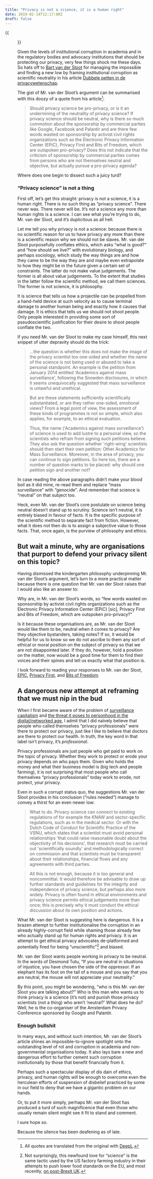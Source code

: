 ```yaml
---
title: "Privacy is not a science, it is a human right"
date: 2019-02-14T12:17:00Z
draft: false
---
```


{{<figure src="wolf-in-sheeps-clothing.jpeg" alt="A doctored image of a wolf in sheep’s clothing amid a group of sheep.">}}

Given the levels of institutional corruption in academia and in the regulatory bodies and advocacy institutions that should be protecting our privacy, very few things shock me these days. So hats off to [Bart van der Sloot](https://bartvandersloot.com/) for managing the impossible and finding a new low by framing institutional corruption as scientific neutrality in his article [Dubbele petten in de privacywetenschap](https://www.netkwesties.nl/1321/dubbele-petten-in-de-privacywetenschap.htm).

The gist of Mr. van der Sloot’s argument can be summarised with this doozy of a quote from his article[^1]:

> Should privacy science be pro-privacy, or is it an undermining of the neutrality of privacy science? If privacy science should be neutral, why is there so much commotion about the sponsorship by commercial parties like Google, Facebook and Palantir and are there few words wasted on sponsorship by activist civil rights organizations such as the Electronic Privacy Information Center (EPiC), Privacy First and Bits of Freedom, which are outspoken pro-privacy? Does this not indicate that the criticism of sponsorship by commercial parties comes from persons who are not themselves neutral and objective, but actually pursue a pro-privacy agenda?

Where does one begin to dissect such a juicy turd?

### “Privacy science” is not a thing

First off, let’s get this straight: privacy is not a science, it is a human right. There is no such thing as “privacy science”. There never was. There never will be. It’s not a science any more than human rights is a science. I can see what you’re trying to do, Mr. van der Sloot, and it’s duplicitous as all hell.

Let me tell you why privacy is not a science: because there is no scientific reason for us to have privacy any more than there is a scientific reason why we should not be slaves. Mr. van der Sloot purposefully conflates ethics, which asks “what is good?” and “how should we live?” with evolutionary biology, and perhaps sociology, which study the way things are and how they came to be the way they are and maybe even extrapolate to how they might be in the future given a certain set of constraints. The latter do not make value judgements. The former is all about value judgements. To the extent that studies in the latter follow the scientific method, we call them sciences. The former is not science, it is philosophy.

It is science that tells us how a projectile can be propelled from a hand-held device at such velocity as to cause terminal damage to another human being and exactly how it causes that damage. It is ethics that tells us we should not shoot people. Only people interested in providing some sort of pseudoscientific justification for their desire to shoot people conflate the two.

If you need Mr. van der Sloot to make my case himself, this next snippet of utter depravity should do the trick:

> …the question is whether this does not make the image of the privacy scientist too one-sided and whether the name of the science is not being used or abused to take a personal standpoint. An example is the petition from January 2014 entitled 'Academics against mass surveillance', following the Snowden disclosures, in which it seems unequivocally suggested that mass surveillance is unlawful and unethical.

> But are these statements sufficiently scientifically substantiated, or are they rather one-sided, emotional views? From a legal point of view, the assessment of these kinds of programmes is not so simple, which also applies, for example, to an ethical evaluation.

> Thus, the name ('Academics against mass surveillance') of science is used to add lustre to a personal view, so the scientists who refrain from signing such petitions believe. They also ask the question whether 'right-wing' scientists should then start their own petition: Other Academics for Mass Surveillance. Moreover, in the area of privacy, you can continue to sign petitions. So here too, there are a number of question marks to be placed: why should one petition sign and another not?

In case reading the above paragraphs didn’t make your blood boil as it did mine, re-read them and replace “mass surveillance” with “genocide”. And remember that science is “neutral” on that subject too.

Heck, even Mr. van der Sloot’s core postulate on science being neutral doesn’t stand up to scrutiny. Science isn’t neutral, it is entirely biased in favour of facts. It is the specific purpose of the scientific method to separate fact from fiction. However, what it does not then do is to assign a subjective value to those facts. That, once again, is the purview of philosophy and ethics.

## But wait a minute, why are organisations that purport to defend your privacy silent on this topic?

Having dismissed the kindergarten philosophy underpinning Mr. van der Sloot’s argument, let’s turn to a more practical matter because there is one question that Mr. van der Sloot raises that I would also like an answer to:

Why are, in Mr. van der Sloot’s words, so “few words wasted on sponsorship by activist civil rights organizations such as the Electronic Privacy Information Center (EPiC) [sic], Privacy First and Bits of Freedom, which are outspoken pro-privacy?”

Is it because these organisations are, as Mr. van der Sloot would like them to be, neutral when it comes to privacy? Are they objective bystanders, taking notes? If so, it would be helpful for us to know so we do not ascribe to them any sort of ethical or moral position on the subject of privacy so that we are not disappointed later. If they do, however, hold a position on the matter, now would be a good time for them to find their voices and their spines and tell us exactly what that position is.

I look forward to reading your responses to Mr. van der Sloot, [EPIC](https://epic.org/), [Privacy First](https://www.privacyfirst.eu/), and [Bits of Freedom](https://www.bitsoffreedom.nl/english/).

## A dangerous new attempt at reframing that we must nip in the bud

When I first became aware of the problem of [surveillance capitalism](https://www.bbc.com/ideas/videos/surveillance-capitalism-has-led-us-into-a-dystopia/p06p0tdy) and [the threat it poses to personhood in the digital/networked age](https://2018.ar.al/notes/the-nature-of-the-self-in-the-digital-age/), I admit that I did naïvely believe that people who called themselves “privacy professionals” were there to protect our privacy, just like I like to believe that doctors are there to protect our health. In truth, the key word in that label isn’t privacy, it’s _professional_.

Privacy professionals are just people who get paid to work on the topic of privacy. Whether they work to protect or erode your privacy depends on who pays them. Given who holds the money and what their business model is (big tech and people farming), it is not surprising that most people who call themselves “privacy professionals” today work to erode, not protect, your privacy.

Even in such a corrupt status quo, the suggestions Mr. van der Sloot provides in his conclusion (“rules needed”) manage to convey a thirst for an even newer low:

> What to do. Privacy science can connect to existing regulations of for example the KNAW and sector-specific regulations, such as in the medical sector. Or with the Dutch Code of Conduct for Scientific Practice of the VSNU, which states that a scientist must avoid personal relationships 'that could raise reasonable doubt about the objectivity of his decisions', that research must be carried out 'scientifically soundly' and methodologically correct on commission and that scientists must be transparent about their relationships, financial flows and any agreements with third parties.

> All this is not enough, because it is too general and noncommittal. It would therefore be advisable to draw up further standards and guidelines for the integrity and independence of privacy science, but perhaps also more widely. Privacy is often found in ethical environments and privacy science permits ethical judgements more than once; this is precisely why it must conduct the ethical discussion about its own position and actions.

What Mr. van der Sloot is suggesting here is dangerous. It is a brazen attempt to further institutionalise the corruption in an already highly-corrupt field while shaming those already few who actually stand up for human rights and privacy. It is an attempt to get ethical privacy advocates de-platformed and potentially fired for being “unscientific”[^2] and biased.

Mr. van der Sloot wants people working in privacy to be neutral. In the words of Desmond Tutu, “If you are neutral in situations of injustice, you have chosen the side of the oppressor. If an elephant has its foot on the tail of a mouse and you say that you are neutral, the mouse will not appreciate your neutrality.”

By this point, you might be wondering, “who is this Mr. van der Sloot you are talking about?” Who is this man who wants us to think privacy is a science (it’s not) and punish those privacy scientists (not a thing) who aren’t ‘neutral?’ What does he do? Well, he is the co-organiser of the Amsterdam Privacy Conference sponsored by Google and Palantir.

### Enough bullshit

In many ways, and without such intention, Mr. van der Sloot’s article shines an impossible-to-ignore spotlight onto the outstanding level of rot and corruption in academia and non-governmental organisations today. It also lays bare a new and dangerous effort to further cement such corruption institutionally by those that benefit financially from it.

Perhaps such a spectacular display of dis dain of ethics, privacy, and human rights will be enough to overcome even the herculean efforts of suspension of disbelief practiced by some in our field to deny that we have a gigantic problem on our hands.

Or, to put it more simply, perhaps Mr. van der Sloot has produced a turd of such magnificence that even those who usually remain silent might see it fit to stand and comment.

I sure hope so.

Because the silence has been deafening as of late.


[^1]: All quotes are translated from the original with [DeepL](www.DeepL.com/Translator).

[^2]: Not surprisingly, this newfound love for “science” is the same tactic used by the US factory farming industry in their attempts to push lower food standards on the EU, and most recently, [on post-Brexit UK](https://twitter.com/GeorgeMonbiot/status/1095614578690527232).